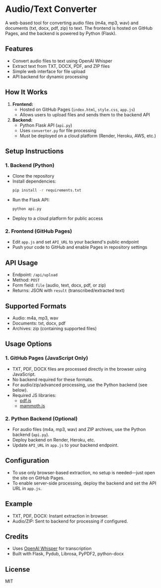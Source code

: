 # Audio/Text Converter

A web-based tool for converting audio files (m4a, mp3, wav) and documents (txt, docx, pdf, zip) to text. The frontend is hosted on GitHub Pages, and the backend is powered by Python (Flask).

## Features
- Convert audio files to text using OpenAI Whisper
- Extract text from TXT, DOCX, PDF, and ZIP files
- Simple web interface for file upload
- API backend for dynamic processing

## How It Works
1. **Frontend:**
   - Hosted on GitHub Pages (`index.html`, `style.css`, `app.js`)
   - Allows users to upload files and sends them to the backend API
2. **Backend:**
   - Python Flask API (`api.py`)
   - Uses `converter.py` for file processing
   - Must be deployed on a cloud platform (Render, Heroku, AWS, etc.)

## Setup Instructions

### 1. Backend (Python)
- Clone the repository
- Install dependencies:
  ```bash
  pip install -r requirements.txt
  ```
- Run the Flask API:
  ```bash
  python api.py
  ```
- Deploy to a cloud platform for public access

### 2. Frontend (GitHub Pages)
- Edit `app.js` and set `API_URL` to your backend's public endpoint
- Push your code to GitHub and enable Pages in repository settings

## API Usage
- Endpoint: `/api/upload`
- Method: `POST`
- Form field: `file` (audio, text, docx, pdf, or zip)
- Returns: JSON with `result` (transcribed/extracted text)

## Supported Formats
- Audio: m4a, mp3, wav
- Documents: txt, docx, pdf
- Archives: zip (containing supported files)

## Usage Options

### 1. GitHub Pages (JavaScript Only)
- TXT, PDF, DOCX files are processed directly in the browser using JavaScript.
- No backend required for these formats.
- For audio/zip/advanced processing, use the Python backend (see below).
- Required JS libraries:
  - [pdf.js](https://mozilla.github.io/pdf.js/)
  - [mammoth.js](https://github.com/mwilliamson/mammoth.js)

### 2. Python Backend (Optional)
- For audio files (m4a, mp3, wav) and ZIP archives, use the Python backend (`api.py`).
- Deploy backend on Render, Heroku, etc.
- Update `API_URL` in `app.js` to your backend endpoint.

## Configuration
- To use only browser-based extraction, no setup is needed—just open the site on GitHub Pages.
- To enable server-side processing, deploy the backend and set the API URL in `app.js`.

## Example
- TXT, PDF, DOCX: Instant extraction in browser.
- Audio/ZIP: Sent to backend for processing if configured.

## Credits
- Uses [OpenAI Whisper](https://github.com/openai/whisper) for transcription
- Built with Flask, Pydub, Librosa, PyPDF2, python-docx

## License
MIT